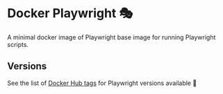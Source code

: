 # Docker Playwright :performing_arts:

A minimal docker image of Playwright base image for running Playwright scripts.

## Versions

See the list of [Docker Hub tags](https://hub.docker.com/r/archish27/playwright/tags/) for Playwright versions available :rocket:
